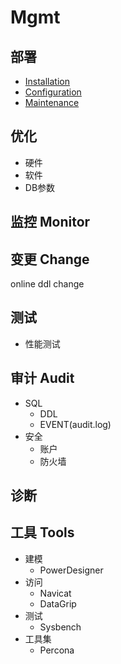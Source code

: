 # Mgmt

## 部署

- [Installation](Installation/Readme.md)
- [Configuration](Configuration/Readme.md)
- [Maintenance](Maintenance/Readme.md)

##  优化

- 硬件
- 软件
- DB参数

## 监控 Monitor

## 变更 Change

online ddl change


## 测试

- 性能测试

## 审计 Audit

- SQL
  - DDL
  - EVENT(audit.log)
- 安全
  - 账户
  - 防火墙

## 诊断


## 工具 Tools

- 建模
  - PowerDesigner
- 访问
  - Navicat
  - DataGrip
- 测试
  - Sysbench
- 工具集
  - Percona
